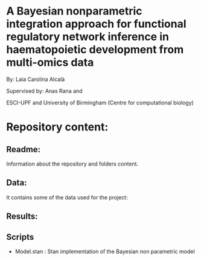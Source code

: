 # A Bayesian nonparametric integration approach for functional regulatory network inference in haematopoietic development from multi-omics data
By: Laia Carolina Alcalà

Supervised by: Anas Rana and 

ESCI-UPF and University of Birmingham (Centre for computational biology)


# Repository content:
## Readme:
Information about the repository and folders content.

## Data:
It contains some of the data used for the project:


## Results:

## Scripts
- Model.stan : Stan implementation of the Bayesian non parametric model

